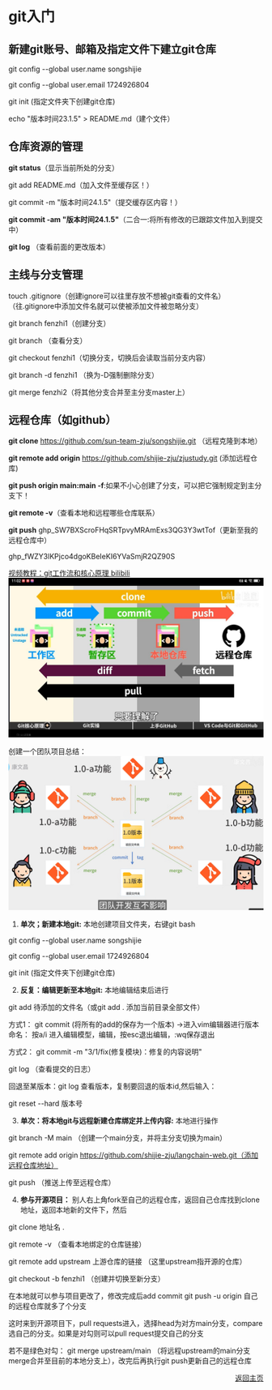 # git入门

## 新建git账号、邮箱及指定文件下建立git仓库

git config --global user.name songshijie

git config --global user.email 1724926804

git init  (指定文件夹下创建git仓库)

echo "版本时间23.1.5" > README.md（建个文件）


## 仓库资源的管理
**git status**（显示当前所处的分支）

git add README.md（加入文件至缓存区！）

git commit -m "版本时间24.1.5"（提交缓存区内容！）

**git commit -am "版本时间24.1.5"**（二合一:将所有修改的已跟踪文件加入到提交中）

**git log** （查看前面的更改版本）


## 主线与分支管理
touch .gitignore（创建ignore可以往里存放不想被git查看的文件名）
（往.gitignore中添加文件名就可以使被添加文件被忽略分支）

git branch fenzhi1（创建分支）

git branch （查看分支）

git checkout fenzhi1（切换分支，切换后会读取当前分支内容） 

git branch -d fenzhi1 （换为-D强制删除分支）

git merge fenzhi2（将其他分支合并至主分支master上）


## 远程仓库（如github）
**git clone** https://github.com/sun-team-zju/songshijie.git （远程克隆到本地）

**git remote add origin** https://github.com/shijie-zju/zjustudy.git (添加远程仓库)

**git push origin main:main -f**:如果不小心创建了分支，可以把它强制规定到主分支下！


**git remote -v**（查看本地和远程哪些仓库联系）

**git push** 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（更新至我的远程仓库中）

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

[视频教程：git工作流和核心原理  bilibili](https://www.bilibili.com/video/BV1r3411F7kn/?spm_id_from=333.1007.top_right_bar_window_default_collection.content.click&vd_source=c37728f2b9891208b9908ab937dbade2)
![Alt text](../pictures/FF05D60A6858400063834B9014BFAD71.jpg)


创建一个团队项目总结：
![Alt text](../pictures/gitteam.png)

1. **单次；新建本地git:** 本地创建项目文件夹，右键git bash

git config --global user.name songshijie

git config --global user.email 1724926804

git init  (指定文件夹下创建git仓库)

2. **反复：编辑更新至本地git:** 本地编辑结束后进行

git add 待添加的文件名（或git add . 添加当前目录全部文件）

方式1： git commit (将所有的add的保存为一个版本)
->进入vim编辑器进行版本命名：
按a/i 进入编辑模型，编辑，按esc退出编辑，:wq保存退出

方式2： git commit -m "3/1/fix(修复模块)：修复的内容说明"

git log （查看提交的日志）

回退至某版本：git log 查看版本，复制要回退的版本id,然后输入：

git reset --hard 版本号

3. **单次：将本地git与远程新建仓库绑定并上传内容:** 本地进行操作

git branch -M main （创建一个main分支，并将主分支切换为main）

git remote add origin https://github.com/shijie-zju/langchain-web.git（添加远程仓库地址）

git push （推送上传至远程仓库）

4. **参与开源项目：** 别人右上角fork至自己的远程仓库，返回自己仓库找到clone地址，返回本地新的文件下，然后

git clone 地址名 . 

git remote -v （查看本地绑定的仓库链接）

git remote add upstream 上游仓库的链接 （这里upstream指开源的仓库）

git checkout -b fenzhi1 （创建并切换至新分支）

在本地就可以参与项目更改了，修改完成后add commit git push -u origin 
自己的远程仓库就多了个分支

这时来到开源项目下，pull requests进入，选择head为对方main分支，compare选自己的分支。如果是对勾则可以pull request提交自己的分支

若不是绿色对勾：
git merge upstream/main （将远程upstream的main分支merge合并至目前的本地分支上），改完后再执行git push更新自己的远程仓库

<div style="text-align: right;">

[返回主页](../README.md)
</div>